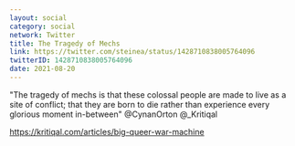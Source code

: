 ```yaml
---
layout: social
category: social
network: Twitter
title: The Tragedy of Mechs
link: https://twitter.com/steinea/status/1428710838005764096
twitterID: 1428710838005764096
date: 2021-08-20
---
```


"The tragedy of mechs is that these colossal people are made to live as a site of conflict; that they are born to die rather than experience every glorious moment in-between" @CynanOrton @_Kritiqal

<https://kritiqal.com/articles/big-queer-war-machine>
